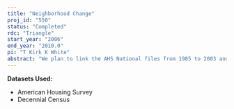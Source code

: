```yaml
---
title: "Neighborhood Change"
proj_id: "550"
status: "Completed"
rdc: "Triangle"
start_year: "2006"
end_year: "2010.0"
pi: "T Kirk K White"
abstract: "We plan to link the AHS National files from 1985 to 2003 and the AHS Metro files from 1980 to 2003) to the confidential 1980, 1990 and 2000 Decennial Census long form data at the census tract level in order to investigate how rapidly "neighborhoods" (census tracts) change.  We propose to use census tract measures from 1980, 1990 and 2000 to identify neighborhood characteristics, such as the distribution of income, education and race within the neighborhood.  Linking this to American Housing Survey (AHS) data allows us to study the characteristics of in-migrants, out-migrants and stayers within different neighborhoods.  "
---
```


**Datasets Used:**

  - American Housing Survey 
  - Decennial Census 

